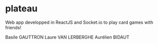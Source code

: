 # plateau

Web app developped in ReactJS and Socket.io to play card games with friends!

Basile GAUTTRON
Laure VAN LERBERGHE
Aurélien BIDAUT